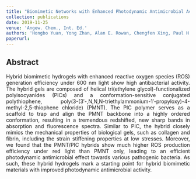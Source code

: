 ```yaml
---
title: "Biomimetic Networks with Enhanced Photodynamic Antimicrobial Activity from Conjugated Polythiophene/Polyisocyanide Hybrid Hydrogels"
collection: publications
date: 2019-11-25
venue: 'Angew. Chem., Int. Ed.'
authors: 'Hongbo Yuan, Yong Zhan, Alan E. Rowan, Chengfen Xing, Paul H. J. Kouwer'
paperurl: 
---
```


<h2> Abstract </h2>
<p align= "justify">
Hybrid biomimetic hydrogels with enhanced reactive oxygen species (ROS) generation efficiency under 600 nm light show high antibacterial activity. The hybrid gels are composed of helical tri(ethylene glycol)-functionalized polyisocyanides (PICs) and a conformation-sensitive conjugated polythiophene, poly(3-(3′-,N,N,N-triethylammonium-1′-propyloxy)-4-methyl-2,5-thiophene chloride) (PMNT). The PIC polymer serves as a scaffold to trap and align the PMNT backbone into a highly ordered conformation, resulting in a tremendous redshifted, new sharp bands in absorption and fluorescence spectra. Similar to PIC, the hybrid closely mimics the mechanical properties of biological gels, such as collagen and fibrin, including the strain stiffening properties at low stresses. Moreover, we found that the PMNT/PIC hybrids show much higher ROS production efficiency under red light than PMNT only, leading to an efficient photodynamic antimicrobial effect towards various pathogenic bacteria. As such, these hybrid hydrogels mark a starting point for hybrid biomimetic materials with improved photodynamic antimicrobial activity.
